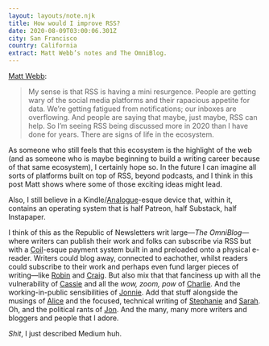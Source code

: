 ```yaml
---
layout: layouts/note.njk
title: How would I improve RSS?
date: 2020-08-09T03:00:06.301Z
city: San Francisco
country: California
extract: Matt Webb’s notes and The OmniBlog.
---
```


[Matt Webb](http://interconnected.org/home/2020/07/29/improving_rss):

> My sense is that RSS is having a mini resurgence. People are getting wary of the social media platforms and their rapacious appetite for data. We’re getting fatigued from notifications; our inboxes are overflowing. And people are saying that maybe, just maybe, RSS can help. So I’m seeing RSS being discussed more in 2020 than I have done for years. There are signs of life in the ecosystem.

As someone who still feels that this ecosystem is the highlight of the web (and as someone who is maybe beginning to build a writing career because of that same ecosystem), I certainly hope so. In the future I can imagine all sorts of platforms built on top of RSS, beyond podcasts, and I think in this post Matt shows where some of those exciting ideas might lead.

Also, I still believe in a Kindle/[Analogue](https://www.analogue.co/pocket)-esque device that, within it, contains an operating system that is half Patreon, half Substack, half Instapaper.

I think of this as the Republic of Newsletters writ large—_The OmniBlog_—where writers can publish their work and folks can subscribe via RSS but with a [Coil](https://coil.com/)-esque payment system built in and preloaded onto a physical e-reader. Writers could blog away, connected to eachother, whilst readers could subscribe to their work and perhaps even fund larger pieces of writing—like [Robin](https://www.robinsloan.com/sloanstarter/) and [Craig](https://github.com/cmod/craigstarter). But also mix that that fanciness up with all the vulnerability of [Cassie](https://twitter.com/cassmarketos) and all the _wow, zoom, pow_ of [Charlie](https://twitter.com/vruba). And the working-in-public sensibilities of [Jonnie](https://destroytoday.com/). Add that stuff alongside the musings of [Alice](https://twitter.com/alicebartlett) and the focused, technical writing of [Stephanie](https://blog.stephaniestimac.com/) and [Sarah](https://sarahdrasnerdesign.com/). Oh, and the political rants of [Jon](https://twitter.com/jonlovett). And the many, many more writers and bloggers and people that I adore.

_Shit_, I just described Medium huh.
